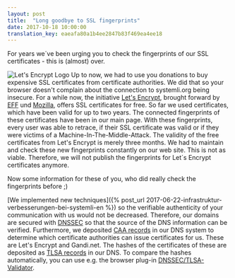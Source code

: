 ```yaml
---
layout: post
title:  "Long goodbye to SSL fingerprints"
date: 2017-10-18 10:00:00
translation_key: eaeafa80a1b4ee2847b83f469ea4ee18
---
```


For years we´ve been urging you to check the fingerprints of our SSL certificates - this is (almost) over.

![Let's Encrypt Logo](/assets/img/letsencrypt-logo-horizontal.svg)
Up to now, we had to use you donations to buy expensive SSL certificates from certificate authorities. We did that so your browser doesn't complain about the connection to systemli.org being insecure. For a while now, the initiative [Let's Encrypt](https://letsencrypt.org/), brought forward by [EFF](https://www.eff.org/) und [Mozilla](https://www.mozilla.org/), offers SSL certificates for free.
So far we used certificates, which have been valid for up to two years. The connected fingerprints of these certificates have been in our main page. With these fingerprints, every user was able to retrace, if their SSL certificate was valid or if they were victims of a Machine-In-The-Middle-Attack.
The validity of the free certificates from Let's Encrypt is merely three months. We had to maintain and check these new fingerprints constantly on our web site. This is not as viable. Therefore, we will not publish the fingerprints for Let´s Encrypt certificates anymore.

Now some information for these of you, who did really check the fingerprints before ;)

[We implemented new techniques]({% post_url 2017-06-22-infrastruktur-verbesserungen-bei-systemli-en %}) so the verifiable authenticity of your communication with us would not be decreased. Therefore, our domains are secured with [DNSSEC](https://en.wikipedia.org/wiki/Domain_Name_System_Security_Extensions) so that the source of the DNS information can be verified. Furthermore, we deposited [CAA records](https://en.wikipedia.org/wiki/DNS_Certification_Authority_Authorization) in our DNS system to determine which certificate authorities can issue certificates for us. These are Let's Encrypt and Gandi.net. The hashes of the certificates of these are deposited as [TLSA records](https://en.wikipedia.org/wiki/DNS-based_Authentication_of_Named_Entities) in our DNS. To compare the hashes automatically, you can use e.g. the browser plug-in [DNSSEC/TLSA-Validator](https://www.dnssec-validator.cz).
